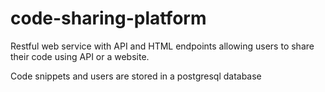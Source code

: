 # code-sharing-platform
Restful web service with API and HTML endpoints allowing users to share their code using API or a website.

Code snippets and users are stored in a postgresql database
